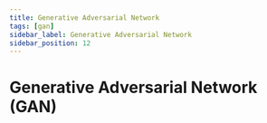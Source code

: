 ```yaml
---
title: Generative Adversarial Network
tags: [gan]
sidebar_label: Generative Adversarial Network
sidebar_position: 12
---
```


# Generative Adversarial Network (GAN)